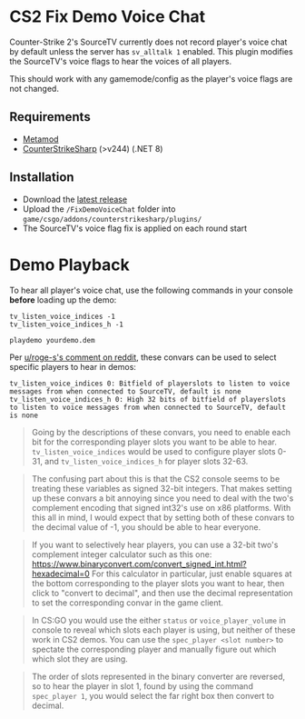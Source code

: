# CS2 Fix Demo Voice Chat

Counter-Strike 2's SourceTV currently does not record player's voice chat by default unless the server has `sv_alltalk 1` enabled. This plugin modifies the SourceTV's voice flags to hear the voices of all players.

This should work with any gamemode/config as the player's voice flags are not changed.

## Requirements
- [Metamod](https://www.sourcemm.net/downloads.php/?branch=master)
- [CounterStrikeSharp](https://github.com/roflmuffin/CounterStrikeSharp) (>v244) (.NET 8)

## Installation
- Download the [latest release](https://github.com/b0ink/CS2-FixDemoVoiceChat/releases)
- Upload the `/FixDemoVoiceChat` folder into `game/csgo/addons/counterstrikesharp/plugins/`
- The SourceTV's voice flag fix is applied on each round start

# Demo Playback
To hear all player's voice chat, use the following commands in your console **before** loading up the demo:
```
tv_listen_voice_indices -1
tv_listen_voice_indices_h -1

playdemo yourdemo.dem
```
Per [u/roge-s's comment on reddit](https://www.reddit.com/r/GlobalOffensive/comments/17i3zuc/comment/k6s7fjz), these convars can be used to select specific players to hear in demos:
```
tv_listen_voice_indices 0: Bitfield of playerslots to listen to voice messages from when connected to SourceTV, default is none
tv_listen_voice_indices_h 0: High 32 bits of bitfield of playerslots to listen to voice messages from when connected to SourceTV, default is none
```
> Going by the descriptions of these convars, you need to enable each bit for the corresponding player slots you want to be able to hear. `tv_listen_voice_indices` would be used to configure player slots 0-31, and `tv_listen_voice_indices_h` for player slots 32-63.

> The confusing part about this is that the CS2 console seems to be treating these variables as signed 32-bit integers. That makes setting up these convars a bit annoying since you need to deal with the two's complement encoding that signed int32's use on x86 platforms.
With this all in mind, I would expect that by setting both of these convars to the decimal value of -1, you should be able to hear everyone.

> If you want to selectively hear players, you can use a 32-bit two's complement integer calculator such as this one: https://www.binaryconvert.com/convert_signed_int.html?hexadecimal=0
> For this calculator in particular, just enable squares at the bottom corresponding to the player slots you want to hear, then click to "convert to decimal", and then use the decimal representation to set the corresponding convar in the game client.

> In CS:GO you would use the either `status` or `voice_player_volume` in console to reveal which slots each player is using, but neither of these work in CS2 demos.
> You can use the `spec_player <slot number>` to spectate the corresponding player and manually figure out which which slot they are using.

> The order of slots represented in the binary converter are reversed, so to hear the player in slot 1, found by using the command `spec_player 1`, you would select the far right box then convert to decimal.
